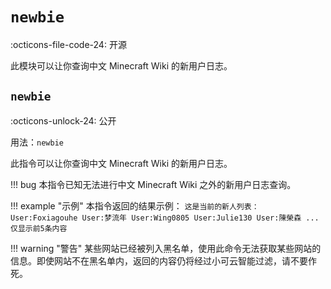 
# `newbie`

:octicons-file-code-24: 开源

此模块可以让你查询中文 Minecraft Wiki 的新用户日志。

## `newbie`
:octicons-unlock-24: 公开

用法：`newbie`

此指令可以让你查询中文 Minecraft Wiki 的新用户日志。

!!! bug
    本指令已知无法进行中文 Minecraft Wiki 之外的新用户日志查询。

!!! example "示例"
    本指令返回的结果示例：
    ```
    这是当前的新人列表：
    User:Foxiagouhe
    User:梦流年
    User:Wing0805
    User:Julie130
    User:陳榮森
    ...仅显示前5条内容
    ```

!!! warning "警告"
    某些网站已经被列入黑名单，使用此命令无法获取某些网站的信息。即使网站不在黑名单内，返回的内容仍将经过小可云智能过滤，请不要作死。
